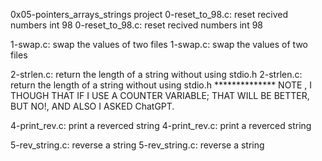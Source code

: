 0x05-pointers_arrays_strings project
0-reset_to_98.c: reset recived numbers int 98
0-reset_to_98.c: reset recived numbers int 98

1-swap.c: swap the values of two files
1-swap.c: swap the values of two files

2-strlen.c: return the length of a string without using stdio.h
2-strlen.c: return the length of a string without using stdio.h
************** NOTE , I THOUGH THAT IF I USE A COUNTER VARIABLE;
THAT WILL BE BETTER, BUT NO!, AND ALSO I ASKED ChatGPT.

4-print_rev.c: print a reverced string
4-print_rev.c: print a reverced string

5-rev_string.c: reverse a string
5-rev_string.c: reverse a string

